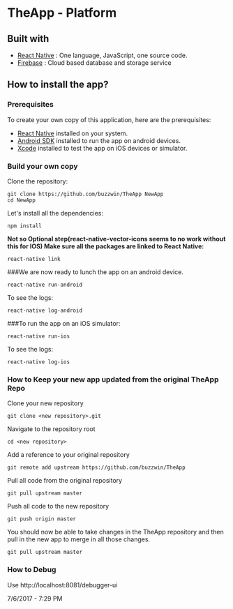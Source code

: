 # TheApp - Platform


## Built with
 - [React Native](https://facebook.github.io/react-native/) : One language, JavaScript, one source code.
  - [Firebase](https://firebase.google.com/) : Cloud based database and storage service

## How to install the app?
### Prerequisites
To create your own copy of this application, here are the prerequisites:

  - [React Native](https://facebook.github.io/react-native/) installed on your system.
 - [Android SDK](https://developer.android.com/studio/index.html) installed to run the app on android devices.
 - [Xcode](https://developer.apple.com/xcode/) installed to test the app on iOS devices or simulator.

### Build your own copy
Clone the repository:

```
git clone https://github.com/buzzwin/TheApp NewApp
cd NewApp
```

Let's install all the dependencies:

```
npm install

```

**Not so Optional step(react-native-vector-icons seems to no work without this for IOS) Make sure all the packages are linked to React Native:**
```
react-native link
```

###We are now ready to lunch the app on an android device.
```
react-native run-android
```

To see the logs:
```
react-native log-android
```

###To run the app on an iOS simulator:
```
react-native run-ios
```

To see the logs:
```
react-native log-ios
```

### How to Keep your new app updated from the original TheApp Repo

Clone your new repository
```
git clone <new repository>.git
```

Navigate to the repository root
```
cd <new repository>
```
Add a reference to your original repository
```
git remote add upstream https://github.com/buzzwin/TheApp
```
Pull all code from the original repository
```
git pull upstream master
```
Push all code to the new repository
```
git push origin master
```
You should now be able to take changes in the TheApp repository and then pull in the new app to merge in all those changes.
```
git pull upstream master
```

### How to Debug
Use http://localhost:8081/debugger-ui

7/6/2017 - 7:29 PM
